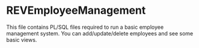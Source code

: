 # REVEmployeeManagement

This file contains PL/SQL files required to run a basic employee management system. You can add/update/delete employees and see some basic views.
